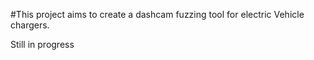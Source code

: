 #This project aims to create a dashcam fuzzing tool for electric Vehicle chargers. 


Still in progress 
